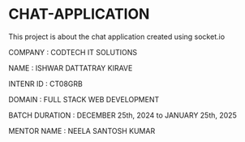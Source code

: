 # CHAT-APPLICATION
This project is about the chat application created using socket.io

COMPANY : CODTECH IT SOLUTIONS

NAME : ISHWAR DATTATRAY KIRAVE

INTENR ID : CT08GRB

DOMAIN : FULL STACK WEB DEVELOPMENT

BATCH DURATION : DECEMBER 25th, 2024 to JANUARY 25th, 2025

MENTOR NAME : NEELA SANTOSH KUMAR
